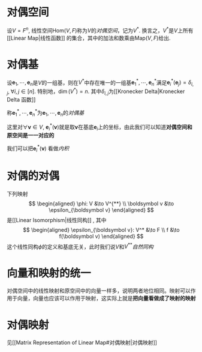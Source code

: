 # 对偶空间
设$V = F^n$, 线性空间$\mathrm{Hom}(V, F)$称为$V$的*对偶空间*，记为$V^*$. 换言之，$V^*$是$V$上所有[[Linear Map|线性函数]] 的集合，其中的加法和数乘由$\mathrm{Map}(V, F)$给出.
# 对偶基
设$\boldsymbol e_1, \cdots, \boldsymbol e_n$是$V$的一组基，则在$V^*$中存在唯一的一组基$\boldsymbol e_1^*, \cdots, \boldsymbol e_n^*$满足$\boldsymbol e_i^* (\boldsymbol e_j) = \delta_{i, j},\; \forall i,j \in [n]$. 特别地，$\dim(V^*) = n$. 其中$\delta_{i, j}$为[[Kronecker Delta|Kronecker Delta 函数]]

称$\boldsymbol e_1^*, \cdots, \boldsymbol e_n^*$为$\boldsymbol e_1, \cdots, \boldsymbol e_n$的*对偶基*

这里对$\forall \boldsymbol v \in V$, $\boldsymbol e_i^*(\boldsymbol v)$就是取$\boldsymbol v$在基底$\boldsymbol e_i$上的坐标，由此我们可以知道**对偶空间和原空间是一一对应的**

我们可以把$\boldsymbol e_i^*(\boldsymbol v)$ 看做*内积*

# 对偶的对偶
下列映射
$$
\begin{aligned}
\phi: V &\to V^{**} \\
\boldsymbol v &\to \epsilon_{\boldsymbol v}
\end{aligned}
$$
是[[Linear Isomorphism|线性同构]] , 其中
$$
\begin{aligned}
\epsilon_{\boldsymbol v}: V^* &\to F \\
f &\to f(\boldsymbol v)
\end{aligned}
$$
这个线性同构$\phi$的定义和基底无关，此时我们说$V$和$V^{**}$*自然同构*

# 向量和映射的统一
对偶空间中的线性映射和原空间中的向量一样多，说明两者地位相同。映射可以作用于向量，向量也应该可以作用于映射，这实际上就是**把向量看做成了映射的映射**


# 对偶映射
见[[Matrix Representation of Linear Map#对偶映射|对偶映射]]



